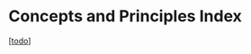 # Concepts and Principles Index

[[todo]]

[//begin]: # "Autogenerated link references for markdown compatibility"
[todo]: ../../../../_site/todo "Todo"
[//end]: # "Autogenerated link references"